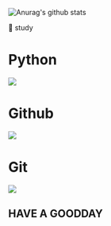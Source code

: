 ![Anurag's github stats](https://github-readme-stats.vercel.app/api?username=yunjaehyun-98&show_icons=true&theme=tokyonight)


🌱 study
# Python
<img src="https://img.shields.io/badge/Python-3776AB?style=for-the-badge&logo=Python&logoColor=white">

# Github
<img src="https://img.shields.io/badge/github-181717?style=for-the-badge&logo=github&logoColor=white">

# Git
<img src="https://img.shields.io/badge/git-F05032?style=for-the-badge&logo=git&logoColor=white">

## HAVE A GOODDAY


<!--
**yunjaehyun-98/yunjaehyun-98** is a ✨ _special_ ✨ repository because its `README.md` (this file) appears on your GitHub profile.

Here are some ideas to get you started:

- 🔭 I’m currently working on ...
- 🌱 I’m currently learning ...
- 👯 I’m looking to collaborate on ...
- 🤔 I’m looking for help with ...
- 💬 Ask me about ...
- 📫 How to reach me: ...
- 😄 Pronouns: ...
- ⚡ Fun fact: ...
-->
